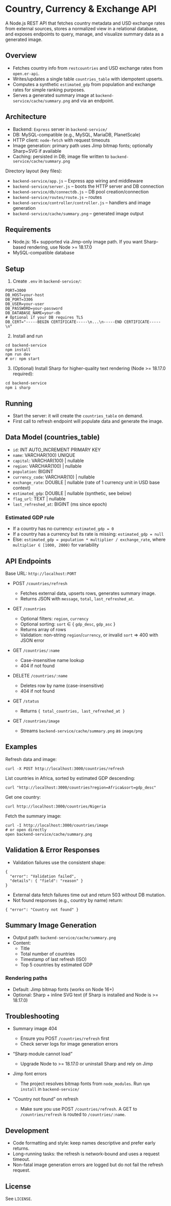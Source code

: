 # Country, Currency & Exchange API

A Node.js REST API that fetches country metadata and USD exchange rates from external sources, stores a normalized view in a relational database, and exposes endpoints to query, manage, and visualize summary data as a generated image.

## Overview
- Fetches country info from `restcountries` and USD exchange rates from `open.er-api`.
- Writes/updates a single table `countries_table` with idempotent upserts.
- Computes a synthetic `estimated_gdp` from population and exchange rates for simple ranking purposes.
- Serves a generated summary image at `backend-service/cache/summary.png` and via an endpoint.

## Architecture
- Backend: `Express` server in `backend-service/`
- DB: MySQL-compatible (e.g., MySQL, MariaDB, PlanetScale)
- HTTP client: `node-fetch` with request timeouts
- Image generation: primary path uses Jimp bitmap fonts; optionally Sharp+SVG if available
- Caching: persisted in DB; image file written to `backend-service/cache/summary.png`

Directory layout (key files):
- `backend-service/app.js` – Express app wiring and middleware
- `backend-service/server.js` – boots the HTTP server and DB connection
- `backend-service/db/connectdb.js` – DB pool creation/connection
- `backend-service/routes/route.js` – routes
- `backend-service/controller/controller.js` – handlers and image generation
- `backend-service/cache/summary.png` – generated image output

## Requirements
- Node.js: 16+ supported via Jimp-only image path. If you want Sharp-based rendering, use Node >= 18.17.0
- MySQL-compatible database

## Setup
1) Create `.env` in `backend-service/`:
```
PORT=3000
DB_HOST=your-host
DB_PORT=3306
DB_USER=your-user
DB_PASSWORD=your-password
DB_DATABASE_NAME=your-db
# Optional if your DB requires TLS
DB_CERT="-----BEGIN CERTIFICATE-----\n...\n-----END CERTIFICATE-----\n"
```

2) Install and run
```
cd backend-service
npm install
npm run dev
# or: npm start
```

3) (Optional) Install Sharp for higher-quality text rendering (Node >= 18.17.0 required):
```
cd backend-service
npm i sharp
```

## Running
- Start the server: it will create the `countries_table` on demand.
- First call to refresh endpoint will populate data and generate the image.

## Data Model (countries_table)
- `id`: INT AUTO_INCREMENT PRIMARY KEY
- `name`: VARCHAR(100) UNIQUE
- `capital`: VARCHAR(100) | nullable
- `region`: VARCHAR(100) | nullable
- `population`: BIGINT
- `currency_code`: VARCHAR(10) | nullable
- `exchange_rate`: DOUBLE | nullable (rate of 1 currency unit in USD base context)
- `estimated_gdp`: DOUBLE | nullable (synthetic, see below)
- `flag_url`: TEXT | nullable
- `last_refreshed_at`: BIGINT (ms since epoch)

### Estimated GDP rule
- If a country has no currency: `estimated_gdp = 0`
- If a country has a currency but its rate is missing: `estimated_gdp = null`
- Else: `estimated_gdp = population * multiplier / exchange_rate`, where `multiplier ∈ [1000, 2000)` for variability

## API Endpoints
Base URL: `http://localhost:PORT`

- POST `/countries/refresh`
  - Fetches external data, upserts rows, generates summary image.
  - Returns JSON with `message`, `total`, `last_refreshed_at`.

- GET `/countries`
  - Optional filters: `region`, `currency`
  - Optional sorting: `sort` ∈ { `gdp_desc`, `gdp_asc` }
  - Returns array of rows
  - Validation: non-string `region`/`currency`, or invalid `sort` => 400 with JSON error

- GET `/countries/:name`
  - Case-insensitive name lookup
  - 404 if not found

- DELETE `/countries/:name`
  - Deletes row by name (case-insensitive)
  - 404 if not found

- GET `/status`
  - Returns `{ total_countries, last_refreshed_at }`

- GET `/countries/image`
  - Streams `backend-service/cache/summary.png` as `image/png`

## Examples
Refresh data and image:
```
curl -X POST http://localhost:3000/countries/refresh
```

List countries in Africa, sorted by estimated GDP descending:
```
curl "http://localhost:3000/countries?region=Africa&sort=gdp_desc"
```

Get one country:
```
curl http://localhost:3000/countries/Nigeria
```

Fetch the summary image:
```
curl -I http://localhost:3000/countries/image
# or open directly
open backend-service/cache/summary.png
```

## Validation & Error Responses
- Validation failures use the consistent shape:
```
{
  "error": "Validation failed",
  "details": { "field": "reason" }
}
```
- External data fetch failures time out and return 503 without DB mutation.
- Not found responses (e.g., country by name) return:
```
{ "error": "Country not found" }
```

## Summary Image Generation
- Output path: `backend-service/cache/summary.png`
- Content:
  - Title
  - Total number of countries
  - Timestamp of last refresh (ISO)
  - Top 5 countries by estimated GDP

### Rendering paths
- Default: Jimp bitmap fonts (works on Node 16+)
- Optional: Sharp + inline SVG text (if Sharp is installed and Node is >= 18.17.0)

## Troubleshooting
- Summary image 404
  - Ensure you POST `/countries/refresh` first
  - Check server logs for image generation errors

- “Sharp module cannot load”
  - Upgrade Node to >= 18.17.0 or uninstall Sharp and rely on Jimp

- Jimp font errors
  - The project resolves bitmap fonts from `node_modules`. Run `npm install` in `backend-service/`

- “Country not found” on refresh
  - Make sure you use POST `/countries/refresh`. A GET to `/countries/refresh` is routed to `/countries/:name`.

## Development
- Code formatting and style: keep names descriptive and prefer early returns.
- Long-running tasks: the refresh is network-bound and uses a request timeout.
- Non-fatal image generation errors are logged but do not fail the refresh request.

## License
See `LICENSE`.
